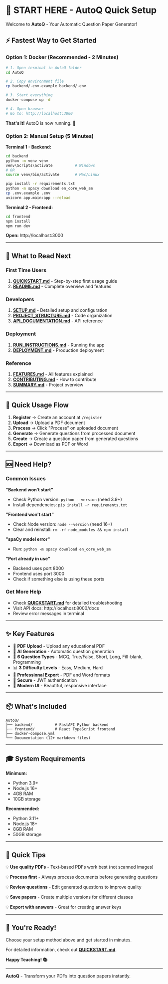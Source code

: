 # 🚀 START HERE - AutoQ Quick Setup

Welcome to **AutoQ** - Your Automatic Question Paper Generator!

## ⚡ Fastest Way to Get Started

### Option 1: Docker (Recommended - 2 Minutes)

```bash
# 1. Open terminal in AutoQ folder
cd AutoQ

# 2. Copy environment file
cp backend/.env.example backend/.env

# 3. Start everything
docker-compose up -d

# 4. Open browser
# Go to: http://localhost:3000
```

**That's it!** AutoQ is now running. 🎉

### Option 2: Manual Setup (5 Minutes)

**Terminal 1 - Backend:**
```bash
cd backend
python -m venv venv
venv\Scripts\activate          # Windows
# OR
source venv/bin/activate       # Mac/Linux

pip install -r requirements.txt
python -m spacy download en_core_web_sm
cp .env.example .env
uvicorn app.main:app --reload
```

**Terminal 2 - Frontend:**
```bash
cd frontend
npm install
npm run dev
```

**Open:** http://localhost:3000

---

## 📖 What to Read Next

### First Time Users
1. **[QUICKSTART.md](QUICKSTART.md)** - Step-by-step first usage guide
2. **[README.md](README.md)** - Complete overview and features

### Developers
1. **[SETUP.md](SETUP.md)** - Detailed setup and configuration
2. **[PROJECT_STRUCTURE.md](PROJECT_STRUCTURE.md)** - Code organization
3. **[API_DOCUMENTATION.md](API_DOCUMENTATION.md)** - API reference

### Deployment
1. **[RUN_INSTRUCTIONS.md](RUN_INSTRUCTIONS.md)** - Running the app
2. **[DEPLOYMENT.md](DEPLOYMENT.md)** - Production deployment

### Reference
1. **[FEATURES.md](FEATURES.md)** - All features explained
2. **[CONTRIBUTING.md](CONTRIBUTING.md)** - How to contribute
3. **[SUMMARY.md](SUMMARY.md)** - Project overview

---

## 🎯 Quick Usage Flow

1. **Register** → Create an account at `/register`
2. **Upload** → Upload a PDF document
3. **Process** → Click "Process" on uploaded document
4. **Generate** → Generate questions from processed document
5. **Create** → Create a question paper from generated questions
6. **Export** → Download as PDF or Word

---

## 🆘 Need Help?

### Common Issues

**"Backend won't start"**
- Check Python version: `python --version` (need 3.9+)
- Install dependencies: `pip install -r requirements.txt`

**"Frontend won't start"**
- Check Node version: `node --version` (need 16+)
- Clear and reinstall: `rm -rf node_modules && npm install`

**"spaCy model error"**
- Run: `python -m spacy download en_core_web_sm`

**"Port already in use"**
- Backend uses port 8000
- Frontend uses port 3000
- Check if something else is using these ports

### Get More Help
- Check **[QUICKSTART.md](QUICKSTART.md)** for detailed troubleshooting
- Visit API docs: http://localhost:8000/docs
- Review error messages in terminal

---

## ✨ Key Features

- 📄 **PDF Upload** - Upload any educational PDF
- 🤖 **AI Generation** - Automatic question generation
- 📝 **6 Question Types** - MCQ, True/False, Short, Long, Fill-blank, Programming
- 📊 **3 Difficulty Levels** - Easy, Medium, Hard
- 📑 **Professional Export** - PDF and Word formats
- 🔐 **Secure** - JWT authentication
- 🎨 **Modern UI** - Beautiful, responsive interface

---

## 📦 What's Included

```
AutoQ/
├── backend/          # FastAPI Python backend
├── frontend/         # React TypeScript frontend
├── docker-compose.yml
└── Documentation (12+ markdown files)
```

---

## 🎓 System Requirements

**Minimum:**
- Python 3.9+
- Node.js 16+
- 4GB RAM
- 10GB storage

**Recommended:**
- Python 3.11+
- Node.js 18+
- 8GB RAM
- 50GB storage

---

## 🌟 Quick Tips

💡 **Use quality PDFs** - Text-based PDFs work best (not scanned images)

💡 **Process first** - Always process documents before generating questions

💡 **Review questions** - Edit generated questions to improve quality

💡 **Save papers** - Create multiple versions for different classes

💡 **Export with answers** - Great for creating answer keys

---

## 🎉 You're Ready!

Choose your setup method above and get started in minutes.

For detailed information, check out **[QUICKSTART.md](QUICKSTART.md)**.

**Happy Teaching! 📚**

---

**AutoQ** - Transform your PDFs into question papers instantly.
